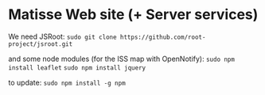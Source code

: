 # Matisse Web site (+ Server services)

We need JSRoot:
`sudo git clone https://github.com/root-project/jsroot.git`

and some node modules (for the ISS map with OpenNotify):
`sudo npm install leaflet`
`sudo npm install jquery`

to update:
`sudo npm install -g npm`
